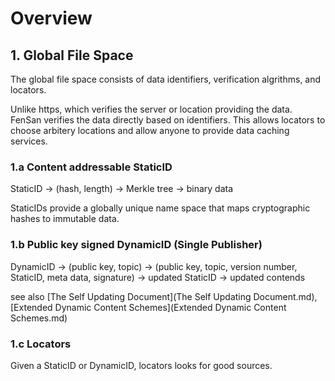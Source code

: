# Overview


## 1. Global File Space

The global file space consists of data identifiers, verification algrithms, and locators.

Unlike https, which verifies the server or location providing the data. FenSan verifies the data directly based on identifiers. This allows locators to choose arbitery locations and allow anyone to provide data caching services. 

### 1.a Content addressable StaticID 

StaticID -> (hash, length) -> Merkle tree -> binary data

StaticIDs provide a globally unique name space that maps cryptographic hashes to immutable data.

### 1.b Public key signed DynamicID (Single Publisher)

DynamicID -> (public key, topic) -> (public key, topic, version number, StaticID, meta data, signature) -> updated StaticID -> updated contends

see also [The Self Updating Document](The Self Updating Document.md), [Extended Dynamic Content Schemes](Extended Dynamic Content Schemes.md)


### 1.c Locators 

Given a StaticID or DynamicID, locators looks for good sources. 